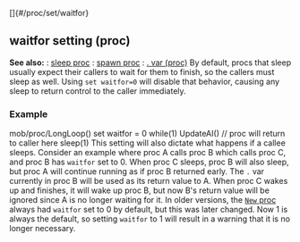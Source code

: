 []{#/proc/set/waitfor}
  ## waitfor setting (proc)
  **See also:**
  :   [sleep proc](ref/proc/sleep)
  :   [spawn proc](ref/proc/spawn)
  :   [. var (proc)](ref/proc/var/%2e)
  By default, procs that sleep usually expect their callers to wait for
  them to finish, so the callers must sleep as well. Using `set waitfor=0`
  will disable that behavior, causing any sleep to return control to the
  caller immediately.
  ### Example
  mob/proc/LongLoop() set waitfor = 0 while(1) UpdateAI() // proc will
  return to caller here sleep(1)
  This setting will also dictate what happens if a callee sleeps. Consider
  an example where proc A calls proc B which calls proc C, and proc B has
  `waitfor` set to 0. When proc C sleeps, proc B will also sleep, but proc
  A will continue running as if proc B returned early. The `.` var
  currently in proc B will be used as its return value to A. When proc C
  wakes up and finishes, it will wake up proc B, but now B\'s return value
  will be ignored since A is no longer waiting for it.
  In older versions, the [`New` proc](ref/datum/proc/New) always had
  `waitfor` set to 0 by default, but this was later changed. Now 1 is
  always the default, so setting `waitfor` to 1 will result in a warning
  that it is no longer necessary.